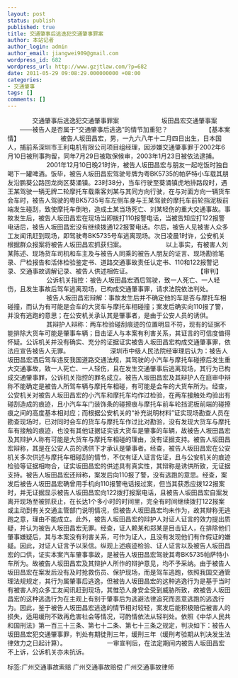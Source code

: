 ```yaml
---
layout: post
status: publish
published: true
title: 交通肇事后逃逸犯交通肇事罪案
author: 本站记者
author_login: admin
author_email: jiangwei909@gmail.com
wordpress_id: 682
wordpress_url: http://www.gzjtlaw.com/?p=682
date: 2011-05-29 09:08:29.000000000 +08:00
categories:
- 交通肇事
tags: []
comments: []
---
```

　　　　交通肇事后逃逸犯交通肇事罪案 　　 　　 　　坂田昌宏交通肇事案 　　&mdash;&mdash;被告人是否属于&ldquo;交通肇事后逃逸&rdquo;的情节加重犯？ 　　 　　　　【基本案情】 　　 　　　　被告人坂田昌宏，男，一九六八年十二月四日出生，日本国人，捕前系深圳市王利电机有限公司项目组经理，因涉嫌交通肇事罪于2002年6月10日被刑事拘留，同年7月29日被取保候审，2003年1月23日被依法逮捕。 　　 　　　　2001年12月10日晚21时许，被告人坂田昌宏与朋友一起吃饭时独自喝下一罐啤酒。饭毕，被告人坂田昌宏驾驶号牌为粤BK5735的帕萨特小车载其朋友沿鹏葵公路回龙岗区葵涌镇。23时38分，当车行驶至葵涌镇虎地排路段时，遇王某驾驶一辆无牌二轮摩托车载乘客刘某与其同方向行驶，在与对面方向一辆货车会车时，被告人驾驶的粤BK5735号车左侧车身与王某驾驶的摩托车前轮挡泥板前端发生碰刮，致使摩托车倒地，造成土某当场死亡、刘某轻伤的重大交通事故。事故发生后，被告人坂田昌宏在现场当即拨打110报警电话，当被告知应打122报警电话后，被告人坂田昌宏没有继续拨通122报警电话。尔后，被告人见被害人众多工友闻讯赶到现场，即驾驶粤BK5735号车逃离现场。次日凌晨1时许，公安机关根据群众报案将被告人坂田昌宏抓获归案。 　　 　　　　以上事实，有被害人刘某陈述、现场货车司机和车主及与被告人同乘的被告人朋友的证言、现场勘验笔录、尸检报告和活体检验鉴定书、道路交通事故责任认定书、110和122报警记录、交通事故调解记录、被告人供述相佐证。 　　 　　 　　 　　　　【审判】 　　 　　　　公诉机关指控：被告人坂田昌宏酒后驾驶，致一人死亡、一人轻伤，且发生事故后驾车逃离现场，已构成交通肇事罪，请求法院依法判处。 　　 　　　　被告人坂田昌宏辩解：事故发生后并不确定他的车是否与摩托车相碰撞，而认为有可能是会车的大货车与摩托车相碰撞；案发后确实向110报了警，并没有逃跑的意思；在公安机关承认其是肇事者，是由于公安人员的诱供。 　　 　　　　其辩护人辩称：两车检验碰刮痕迹的位置明显不符，现有的证据不能排除大货车可能是肇事车辆；目击证人与本案有利害关系，其证言的可信度值得怀疑。公诉机关并没有确实、充分的证据证实被告人坂田昌宏构成交通肇事罪，依法应宣告被告人无罪。 　　 　　　　深圳市中级人民法院经审理后认为：被告人坂田昌宏酒后驾车违反我国道路交通法规，其驾驶的小汽车与摩托车碰擦后发生重大交通事故，致一人死亡、一人轻伤，且在发生交通肇事后逃离现场，其行为已构成交通肇事罪，公诉机关指控的罪名成立。被告人坂田昌宏及其辩护人在庭审中辩称不能确定是被告人所驾车辆与摩托车相碰，有可能是会车的大货车所为。经查，公安机关对被告人坂田昌宏的小汽车和摩托车均作过检验，在两车接触处均验出有碰刮造成的痕迹，且小汽车车门装饰条的碰擦痕与摩托车前车轮挡泥板前端的碰擦痕之间的高度基本相对应；而根据公安机关的&ldquo;补充说明材料&rdquo;证实现场勘查人员在勘查现场时，已对同时会车的货车与摩托车作过比对勘验，没有发现大货车与摩托车有接触的痕迹，也没有其他证据证实该大货车是肇事的车辆，故被告人坂田昌宏及其辩护人称有可能是大货车与摩托车相碰的理由，没有证据支持。被告人坂田昌宏辩称，其是在公安人员的诱供下才承认是肇事者。经查，被告人坂田昌宏在公安机关多次供述与摩托车相碰刮的情节，不仅有证人证言佐证，且与公安机关的痕迹检验等证据相吻合，证实坂田昌宏的供述具有真实性，其辩称是诱供所致，无证据支持。被告人坂田昌宏还辩称，案发后向110报了警，没有逃跑的意思。经查，案发后被告人坂田昌宏确曾用手机向110报警电话报过案，但当其获悉应拨122报案时，并无证据显示被告人坂田昌宏向122拨打报案电话，且被告人坂田昌宏自案发离开现场至被抓获止，在长达1个多小时的时间里，完全有时间继续拨打122报案或主动到有关交通主管部门说明情况，但被告人坂田昌宏均未作为，故其辩称无逃跑之意，理由不能成立。此外，被告人坂田昌宏的辩护人对证人证言的效力提出质疑，并认为被告人坂田昌宏无罪。经查，证人赖某和郑某是目击证人，在排除他们肇事嫌疑后，其与本案没有利害关系，可作为证人，且没有发现他们有作假证的嫌疑。因此，对证人证言予以采信。纵观上述痕迹检验、证人证言以及被告人坂田昌宏的口供，证实本案汽车肇事事故，是被告人坂田昌宏驾驶其粤BK5735帕萨特小车所为。故被告人坂田昌宏及其辩护人所作的辩护意见，均不予采纳。由于被告人坂田昌宏在案发后没有及时抢救伤员、保护现场，而是驾车逃跑，依照我国交通管理法规规定，其行为属肇事后逃逸，但被告人坂田昌宏的这种逃逸行为是基于当时有被害人的众多工友闻讯赶到现场，其惟恐人身安全受到威胁所致，故被告人坂田昌宏的这种逃逸行为在主观上有别于肇事后为逃避法律追究而恶意逃跑的逃逸行为。因此，鉴于被告人坂田昌宏逃逸的情节相对较轻，案发后能积极赔偿被害人的损失，适用缓刑不致再危害社会等情况，可酌情依法从轻判处。依照《中华人民共和国刑法》第一百三十三条、第七十二条、第七十三条之规定，判决如下：被告人坂田昌宏犯交通肇事罪，判处有期徒刑三年，缓刑三年（缓刑考验期从判决发生法律效力之日起计算）。 　　 　　　　一审宣判后，在法定期间内被告人坂田昌宏不上诉，公诉机关亦未抗诉。 　　 　　 　　标签:广州交通事故索赔 广州交通事故赔偿 广州交通事故律师
